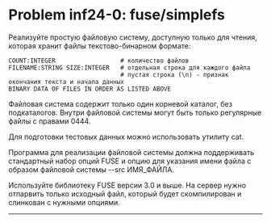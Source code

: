 **Problem inf24-0: fuse/simplefs**
====================================

Реализуйте простую файловую систему, доступную только для чтения, которая хранит файлы текстово-бинарном формате:

    COUNT:INTEGER                  # количество файлов
    FILENAME:STRING SIZE:INTEGER   # отдельная строка для каждого файла
                                   # пустая строка (\n) - признак окончания текста и начала данных
    BINARY DATA OF FILES IN ORDER AS LISTED ABOVE

Файловая система содержит только один корневой каталог, без подкаталогов. Внутри файловой системы могут быть только регулярные файлы с правами 0444.

Для подготовки тестовых данных можно использовать утилиту cat.

Программа для реализации файловой системы должна поддерживать стандартный набор опций FUSE и опцию для указания имени файла с образом файловой системы --src ИМЯ_ФАЙЛА.

Используйте библиотеку FUSE версии 3.0 и выше. На сервер нужно отпарвить только исходный файл, который будет скомпилирован и слинкован с нужными опциями.

***
